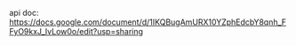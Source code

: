 api doc: https://docs.google.com/document/d/1IKQBugAmURX10YZphEdcbY8qnh_FFyO9kxJ_IvLow0o/edit?usp=sharing
